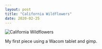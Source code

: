 ```yaml
---
layout: post
title: "California Wildflowers"
date: 2020-02-25
---
```


![California Wildflowers][wildflowers]

My first piece using a Wacom tablet and gimp.

[wildflowers]: /assets/images/myart/CaliforniaWildflowers.png
